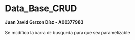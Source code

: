 # Data_Base_CRUD

#### Juan David Garzon Díaz - A00377983

Se modifico la barra de busqueda para que sea parametizable
